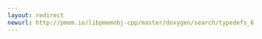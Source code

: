 ```yaml
---
layout: redirect
newurl: http://pmem.io/libpmemobj-cpp/master/doxygen/search/typedefs_6.html
---
```

